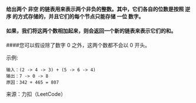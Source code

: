 
#### 给出两个 非空 的链表用来表示两个非负的整数。其中，它们各自的位数是按照 逆序 的方式存储的，并且它们的每个节点只能存储 一位 数字。

#### 如果，我们将这两个数相加起来，则会返回一个新的链表来表示它们的和。

####您可以假设除了数字 0 之外，这两个数都不会以 0 开头。

示例:
```
输入：(2 -> 4 -> 3) + (5 -> 6 -> 4)
输出：7 -> 0 -> 8
原因：342 + 465 = 807
```
来源：力扣（LeetCode）
